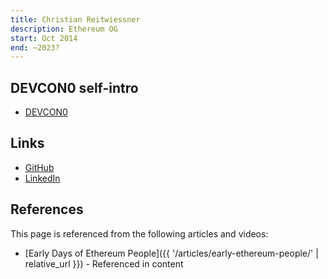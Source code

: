 ```yaml
---
title: Christian Reitwiessner
description: Ethereum OG
start: Oct 2014
end: ~2023?
---
```


## DEVCON0 self-intro
- [DEVCON0](https://youtu.be/_BvvUlKDqp0?t=22m15s)

## Links
- [GitHub](https://github.com/chriseth)
- [LinkedIn](https://www.linkedin.com/in/dr-christian-reitwiessner-594b0982/)

## References

This page is referenced from the following articles and videos:

- [Early Days of Ethereum People]({{ '/articles/early-ethereum-people/' | relative_url }}) - Referenced in content